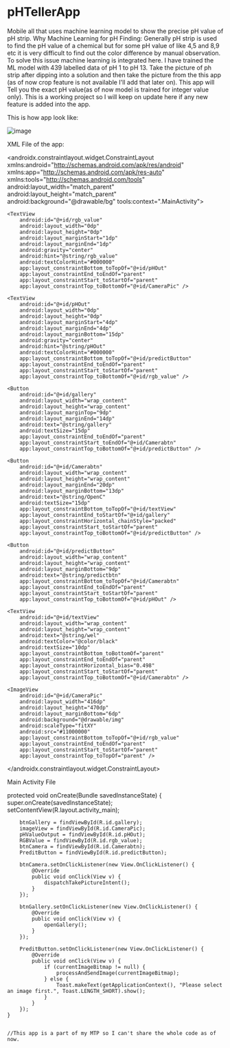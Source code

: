 # pHTellerApp
Mobile all that uses machine learning model to show the precise pH value of pH strip.
Why Machine Learning for pH Finding: Generally pH strip is used to find the pH value of a chemical but for some pH value of like 4,5 and 8,9 etc it is very difficult to find out the color difference by manual observation. To solve this issue machine learning is integrated here. I have trained the ML model with 439 labelled data of pH 1 to pH 13. Take the picture of ph strip after dipping into a solution and then take the picture from the this app (as of now crop feature is not available I'll add that later on). This app will Tell you the exact pH value(as of now model is trained for integer value only). This is a working project so I will keep on update here if any new feature is added into the app.


This is how app look like:

![image](https://github.com/meHypernova/pHTellerApp/assets/146374681/c30a4a55-1af0-4d67-af18-b05eee018db2)


XML File of the app:

<?xml version="1.0" encoding="utf-8"?>
<androidx.constraintlayout.widget.ConstraintLayout xmlns:android="http://schemas.android.com/apk/res/android"
    xmlns:app="http://schemas.android.com/apk/res-auto"
    xmlns:tools="http://schemas.android.com/tools"
    android:layout_width="match_parent"
    android:layout_height="match_parent"
    android:background="@drawable/bg"
    tools:context=".MainActivity">

    <TextView
        android:id="@+id/rgb_value"
        android:layout_width="0dp"
        android:layout_height="0dp"
        android:layout_marginStart="1dp"
        android:layout_marginEnd="1dp"
        android:gravity="center"
        android:hint="@string/rgb_value"
        android:textColorHint="#000000"
        app:layout_constraintBottom_toTopOf="@+id/pHOut"
        app:layout_constraintEnd_toEndOf="parent"
        app:layout_constraintStart_toStartOf="parent"
        app:layout_constraintTop_toBottomOf="@+id/CameraPic" />

    <TextView
        android:id="@+id/pHOut"
        android:layout_width="0dp"
        android:layout_height="0dp"
        android:layout_marginStart="4dp"
        android:layout_marginEnd="4dp"
        android:layout_marginBottom="15dp"
        android:gravity="center"
        android:hint="@string/pHOut"
        android:textColorHint="#000000"
        app:layout_constraintBottom_toTopOf="@+id/predictButton"
        app:layout_constraintEnd_toEndOf="parent"
        app:layout_constraintStart_toStartOf="parent"
        app:layout_constraintTop_toBottomOf="@+id/rgb_value" />

    <Button
        android:id="@+id/gallery"
        android:layout_width="wrap_content"
        android:layout_height="wrap_content"
        android:layout_marginTop="9dp"
        android:layout_marginEnd="14dp"
        android:text="@string/gallery"
        android:textSize="15dp"
        app:layout_constraintEnd_toEndOf="parent"
        app:layout_constraintStart_toEndOf="@+id/Camerabtn"
        app:layout_constraintTop_toBottomOf="@+id/predictButton" />

    <Button
        android:id="@+id/Camerabtn"
        android:layout_width="wrap_content"
        android:layout_height="wrap_content"
        android:layout_marginEnd="20dp"
        android:layout_marginBottom="13dp"
        android:text="@string/OpenC"
        android:textSize="15dp"
        app:layout_constraintBottom_toTopOf="@+id/textView"
        app:layout_constraintEnd_toStartOf="@+id/gallery"
        app:layout_constraintHorizontal_chainStyle="packed"
        app:layout_constraintStart_toStartOf="parent"
        app:layout_constraintTop_toBottomOf="@+id/predictButton" />

    <Button
        android:id="@+id/predictButton"
        android:layout_width="wrap_content"
        android:layout_height="wrap_content"
        android:layout_marginBottom="9dp"
        android:text="@string/predictbtn"
        app:layout_constraintBottom_toTopOf="@+id/Camerabtn"
        app:layout_constraintEnd_toEndOf="parent"
        app:layout_constraintStart_toStartOf="parent"
        app:layout_constraintTop_toBottomOf="@+id/pHOut" />

    <TextView
        android:id="@+id/textView"
        android:layout_width="wrap_content"
        android:layout_height="wrap_content"
        android:text="@string/wel"
        android:textColor="@color/black"
        android:textSize="10dp"
        app:layout_constraintBottom_toBottomOf="parent"
        app:layout_constraintEnd_toEndOf="parent"
        app:layout_constraintHorizontal_bias="0.498"
        app:layout_constraintStart_toStartOf="parent"
        app:layout_constraintTop_toBottomOf="@+id/Camerabtn" />

    <ImageView
        android:id="@+id/CameraPic"
        android:layout_width="416dp"
        android:layout_height="470dp"
        android:layout_marginBottom="6dp"
        android:background="@drawable/img"
        android:scaleType="fitXY"
        android:src="#11000000"
        app:layout_constraintBottom_toTopOf="@+id/rgb_value"
        app:layout_constraintEnd_toEndOf="parent"
        app:layout_constraintStart_toStartOf="parent"
        app:layout_constraintTop_toTopOf="parent" />

</androidx.constraintlayout.widget.ConstraintLayout>


Main Activity File


protected void onCreate(Bundle savedInstanceState) {
        super.onCreate(savedInstanceState);
        setContentView(R.layout.activity_main);

        btnGallery = findViewById(R.id.gallery);
        imageView = findViewById(R.id.CameraPic);
        pHValueOutput = findViewById(R.id.pHOut);
        RGBValue = findViewById(R.id.rgb_value);
        btnCamera = findViewById(R.id.Camerabtn);
        PreditButton = findViewById(R.id.predictButton);

        btnCamera.setOnClickListener(new View.OnClickListener() {
            @Override
            public void onClick(View v) {
                dispatchTakePictureIntent();
            }
        });

        btnGallery.setOnClickListener(new View.OnClickListener() {
            @Override
            public void onClick(View v) {
                openGallery();
            }
        });

        PreditButton.setOnClickListener(new View.OnClickListener() {
            @Override
            public void onClick(View v) {
                if (currentImageBitmap != null) {
                    processAndSendImage(currentImageBitmap);
                } else {
                    Toast.makeText(getApplicationContext(), "Please select an image first.", Toast.LENGTH_SHORT).show();
                }
            }
        });
    }


    //This app is a part of my MTP so I can't share the whole code as of now.


